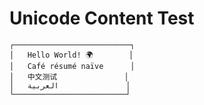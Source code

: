 # Unicode Content Test

```
┌──────────────────────────┐
│   Hello World! 🌍        │
│   Café résumé naïve      │
│   中文测试               │
│   العربية               │
└─────────────────────────┘
```